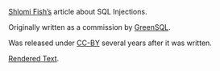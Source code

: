 [Shlomi Fish’s](https://www.shlomifish.org/) article about SQL Injections.

Originally written as a commission by [GreenSQL](https://sourceforge.net/projects/greensql/).

Was released under [CC-BY](https://creativecommons.org/licenses/by/4.0/) several years
after it was written.

[Rendered Text](./sql-injections.asciidoc).
